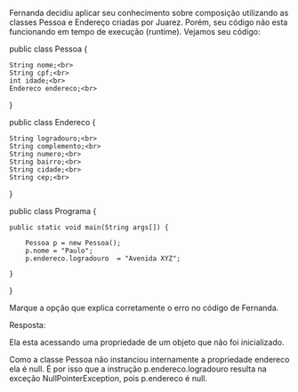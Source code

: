 Fernanda decidiu aplicar seu conhecimento sobre composição utilizando as classes Pessoa e Endereço criadas por Juarez. Porém, seu código não esta funcionando em tempo de execução (runtime). Vejamos seu código:

public class Pessoa {

    String nome;<br>
    String cpf;<br>
    int idade;<br>
    Endereco endereco;<br>
}

public class Endereco {

    String logradouro;<br>
    String complemento;<br>
    String numero;<br>
    String bairro;<br>
    String cidade;<br>
    String cep;<br>

}

public class Programa {

    public static void main(String args[]) {

        Pessoa p = new Pessoa();
        p.nome = "Paulo";
        p.endereco.logradouro  = "Avenida XYZ";

    }

}


Marque a opção que explica corretamente o erro no código de Fernanda.

Resposta:

Ela esta acessando uma propriedade de um objeto que não foi inicializado.


Como a classe Pessoa não instanciou internamente a propriedade endereco ela é null. É por isso que a instrução p.endereco.logradouro resulta na exceção NullPointerException, pois p.endereco é null.